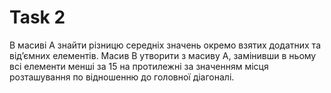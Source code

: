 # Task 2

В масиві А знайти різницю середніх значень окремо взятих додатних та від’ємних елементів. Масив В утворити з масиву А, замінивши в ньому всі елементи менші за 15 на протилежні за значенням місця розташування по відношенню до головної діагоналі. 
